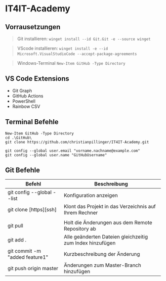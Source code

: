 # IT4IT-Academy

## Vorrausetzungen

> Git installieren: `winget install --id Git.Git -e --source winget`

> VScode installieren: `winget install -e --id Microsoft.VisualStudioCode --accept-package-agreements` &nbsp;
	
> Windows-Terminal `New-Item GitHub -Type Directory` &nbsp;


## VS Code Extensions
- Git Graph
- GitHub Actions
- PowerShell
- Rainbow CSV


## Terminal Befehle
```
New-Item GitHub -Type Directory
cd .\GitHub\
git clone https://github.com/christianpillinger/IT4IT-Academy.git

git config --global user.email "vorname.nachname@example.com"
git config --global user.name "GitHubUsername"
```

## Git Befehle
|Befehl|Beschreibung|
|--------|--------|
|    git config --global --list    |    Konfiguration anzeigen    |
|    git clone [https][ssh]    |    Klont das Projekt in das Verzeichnis auf Ihrem Rechner    |
|||
|    git pull    |    Holt die Änderungen aus dem Remote Repository ab    |
|    git add .    |    Alle geänderten Dateien gleichzeitig zum Index hinzufügen    |
|    git commit -m "added feature1"    |    Kurzbeschreibung der Änderung    |
|    git push origin master    |    Änderungen zum Master-Branch hinzufügen    |




